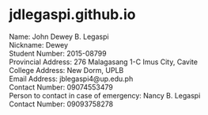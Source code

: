# jdlegaspi.github.io

<html>
  <head>
    <title>Personal Information</title>
  </head>
  <body>
  Name: John Dewey B. Legaspi<br>
  Nickname: Dewey<br>
  Student Number: 2015-08799<br>
  Provincial Address: 276 Malagasang 1-C Imus City, Cavite<br>
  College Address: New Dorm, UPLB<br>
  Email Address: jblegaspi4@up.edu.ph<br>
  Contact Number: 09074553479<br>
  Person to contact in case of emergency: Nancy B. Legaspi<br>
  Contact Number: 09093758278<br>
  </body>
</html>
